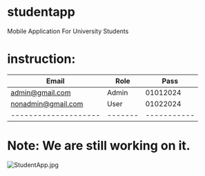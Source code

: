 # studentapp
Mobile Application For University Students
# instruction:
| Email              | Role  | Pass      |
|--------------------|-------|-----------|
| admin@gmail.com    | Admin | 01012024  |
| nonadmin@gmail.com | User  | 01022024  |
|--------------------|-------|-----------|
# Note: We are still working on it.
![StudentApp.jpg](..%2F..%2F..%2FDownloads%2FStudentApp.jpg)

